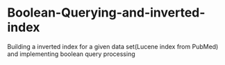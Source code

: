 # Boolean-Querying-and-inverted-index
Building a inverted index for a given data set(Lucene index from PubMed) and implementing boolean query processing

